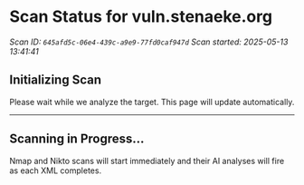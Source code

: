 # Scan Status for vuln.stenaeke.org

*Scan ID: `645afd5c-06e4-439c-a9e9-77fd0caf947d`*
*Scan started: 2025-05-13 13:41:41*

## Initializing Scan

Please wait while we analyze the target. This page will update automatically.

---

## Scanning in Progress...

Nmap and Nikto scans will start immediately and their AI analyses will fire as each XML completes.

